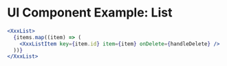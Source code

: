 # UI Component Example: List

```jsx
<XxxList>
  {items.map((item) => (
    <XxxListItem key={item.id} item={item} onDelete={handleDelete} />
  ))}
</XxxList>
```
